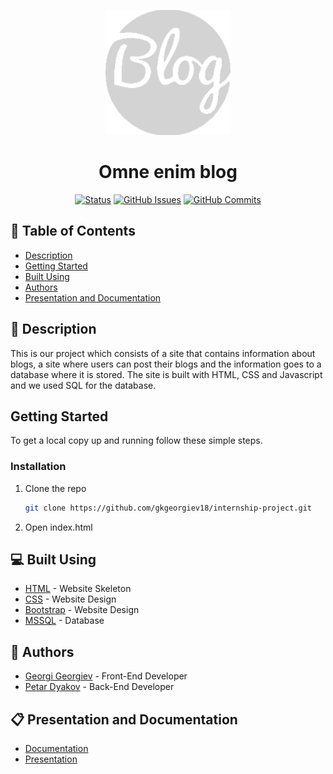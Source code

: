 <p align="center">
  <a href="https://github.com/gkgeorgiev18/internship-project" rel="noopener">
    <img src="images/logo.png" alt="Logo" width="200" height="200">
  </a>
</p>

<h1 align="center">Omne enim blog</h1>

<div align="center">

  [![Status](https://img.shields.io/badge/status-active-success.svg)]() 
  [![GitHub Issues](https://img.shields.io/github/issues/gkgeorgiev18/internship-project.svg)](https://github.com/gkgeorgiev18/internship-project/issues)
  [![GitHub Commits](https://img.shields.io/github/contributors/gkgeorgiev18/internship-project.svg)](https://github.com/gkgeorgiev18/internship-project/commits)

</div>

## 📝 Table of Contents
- [Description](#description)
- [Getting Started](#installation)
- [Built Using](#built_using)
- [Authors](#authors)
- [Presentation and Documentation](#documentation)

## 📖 Description <a name="description"></a>
This is our project which consists of a site that contains information about blogs, a site where users can post their blogs and the information goes to a database where it is stored. The site is built with HTML, CSS and Javascript and we used SQL for the database.

## Getting Started <a name="installation"></a>
To get a local copy up and running follow these simple steps.
### Installation
1. Clone the repo
   ```sh
   git clone https://github.com/gkgeorgiev18/internship-project.git
   ```
2. Open index.html

## 💻 Built Using <a name="built_using"></a>
- [HTML](https://html.com/) - Website Skeleton
- [CSS](https://www.w3.org/Style/CSS/Overview.en.html) - Website Design
- [Bootstrap](https://getbootstrap.com/) - Website Design
- [MSSQL](https://www.microsoft.com/en-us/sql-server/sql-server-2019) - Database

## 👥 Authors <a name="authors"></a>
- [Georgi Georgiev](https://github.com/gkgeorgiev18) - Front-End Developer
- [Petar Dyakov](https://github.com/pmdyakov18) - Back-End Developer

## 📋 Presentation and Documentation <a name="documentation"></a>
* [Documentation](https://codingburgas-my.sharepoint.com/:w:/g/personal/pmdyakov18_codingburgas_bg/EcXHPUMsTYRPhhH-5eqNfJYBX1LT0W1euS-y__2uTEp_hg?e=yGbNxA)
* [Presentation](https://codingburgas-my.sharepoint.com/:p:/g/personal/pmdyakov18_codingburgas_bg/EXqvTR5q9_NMk1pKlSuFAxEB19bsGgigQhrZZq10XYY9Dg?e=oBXanL)